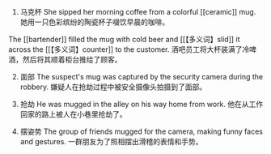 1. 马克杯
She sipped her morning coffee from a colorful [[ceramic]] mug.
她用一只色彩缤纷的陶瓷杯子啜饮早晨的咖啡。

The [[bartender]] filled the mug with cold beer and [[【多义词】slid]] it across the [[【多义词】counter]] to the customer.
酒吧员工将大杯装满了冷啤酒，然后将其顺着柜台推给了顾客。

2. 面部
The suspect's mug was captured by the security camera during the robbery.
嫌疑人在抢劫过程中被安全摄像头拍摄到了面部。

3. 抢劫
He was mugged in the alley on his way home from work.
他在从工作回家的路上被人在小巷里抢劫了。

4. 摆姿势
The group of friends mugged for the camera, making funny faces and gestures.
一群朋友为了照相摆出滑稽的表情和手势。

